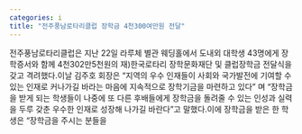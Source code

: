 ```yaml
---
categories: i
title: "전주풍남로타리클럽 장학금 4천300여만원 전달"
---
```

전주풍남로타리클럽은 지난 22일 라루체 별관 웨딩홀에서 도내외 대학생 43명에게 장학증서와 함께 4천302만5천원의 재)한국로타리 장학문화재단 및 클럽장학금 전달식을 갖고 격려했다.이날 김주호 회장은 “지역의 우수 인재들이 사회와 국가발전에 기여할 수 있는 인재로 커나가길 바라는 마음에 지속적으로 장학기금을 마련하고 있다” 며 “장학금을 받게 되는 학생들이 나중에 또 다른 후배들에게 장학금을 돌려줄 수 있는 인성과 실력을 두루 갖춘 우수한 인재로 성장해 나가길 바란다”고 말했다.이에 장학금을 받은 한 학생은 “장학금을 주시는 분들을